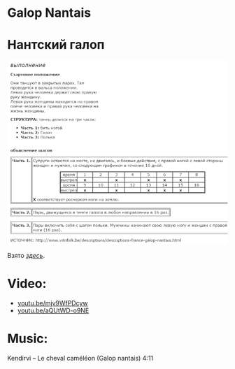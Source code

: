 Galop Nantais
=============
# Нантский галоп
![ballifolk.altervista.org/galop_nantais.html](galop-nantais/galop-nantais.png)

Взято [_здесь_](http://www.ballifolk.altervista.org/galop_nantais.html).

Video:
======
- [youtu.be/mjv9WfPDcyw](https://www.youtube.com/watch?v=mjv9WfPDcyw)
- [youtu.be/aQUtWD-o9NE](https://www.youtube.com/watch?v=aQUtWD-o9NE)

Music:
=======
Kendirvi – Le cheval caméléon (Galop nantais) 4:11
